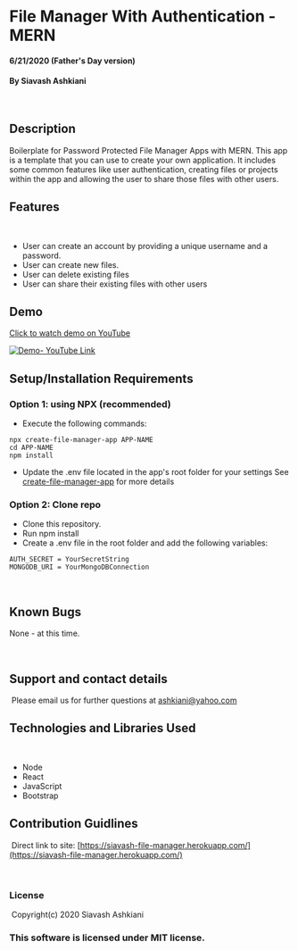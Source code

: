 # File Manager With Authentication - MERN
####  6/21/2020 (Father's Day version)
#### By Siavash Ashkiani
​
## Description
Boilerplate for Password Protected File Manager Apps with MERN.
This app is a template that you can use to create your own application. It includes some common features like user authentication, creating files or projects within the app and allowing the user to share those files with other users.

## Features
​
* User can create an account by providing a unique username and a password.
* User can create new files.
* User can delete existing files
* User can share their existing files with other users

## Demo
[Click to watch demo on YouTube](https://www.youtube.com/watch?v=I3CbVeKY-_k)   

[![Demo- YouTube Link](https://img.youtube.com/vi/I3CbVeKY-_k/0.jpg)](https://www.youtube.com/watch?v=I3CbVeKY-_k)

## Setup/Installation Requirements
### Option 1: using NPX (recommended)
* Execute the following commands:
```
npx create-file-manager-app APP-NAME
cd APP-NAME
npm install
```
* Update the .env file located in the app's root folder for your settings
See [create-file-manager-app](https://www.npmjs.com/package/create-file-manager-app) for more details

### Option 2: Clone repo
* Clone this repository.
* Run npm install
* Create a .env file in the root folder and add the following variables:
```
AUTH_SECRET = YourSecretString
MONGODB_URI = YourMongoDBConnection
```

​
## Known Bugs

None - at this time​.

​
## Support and contact details
​
Please email us for further questions at ashkiani@yahoo.com
​
## Technologies and Libraries Used
​
* Node
* React
* JavaScript
* Bootstrap
​
## Contribution Guidlines 
​
Direct link to site: [https://siavash-file-manager.herokuapp.com/](https://siavash-file-manager.herokuapp.com/)

​
### License
​
Copyright(c) 2020 Siavash Ashkiani
​
### This software is licensed under MIT license.
